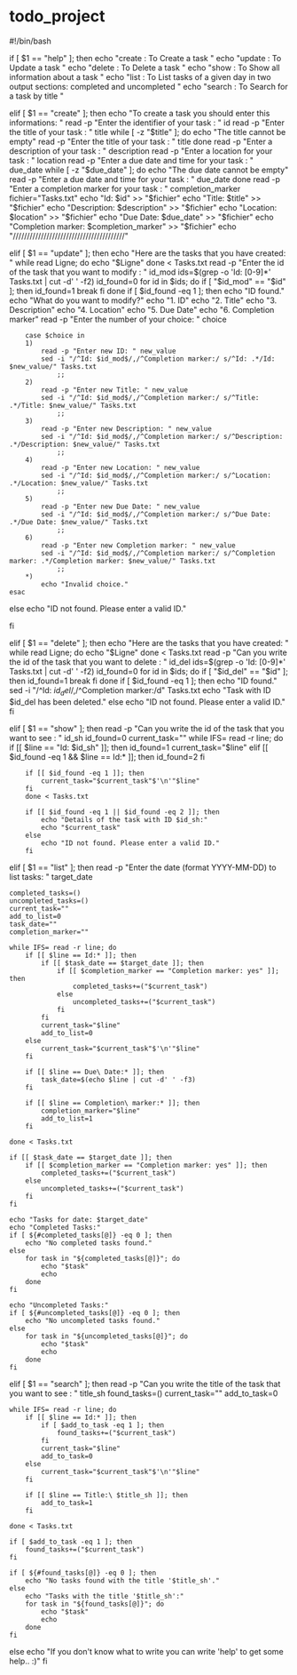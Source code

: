 # todo_project

#!/bin/bash

if [ $1 == "help" ];
then 
echo "create : To Create a task "
echo "update : To Update a task "
echo "delete : To Delete a task "
echo "show : To Show all information about a task "
echo "list : To List tasks of a given day in two output sections: completed and uncompleted "
echo "search : To Search for a task by title "


elif [ $1 == "create" ];
then
echo "To create a task you should enter this informations: "
read -p "Enter the identifier of your task : " id
read -p "Enter the title of your task : " title
while [ -z "$title" ]; do
echo "The title cannot be empty"
read -p "Enter the title of your task : " title
done
read -p "Enter a description of your task : " description
read -p "Enter a location for your task : " location
read -p "Enter a due date and time for your task : " due_date
while [ -z "$due_date" ]; do
echo "The due date cannot be empty"
read -p "Enter a due date and time for your task : " due_date
done
read -p "Enter a completion marker for your task : " completion_marker
fichier="Tasks.txt"
echo "Id: $id" >> "$fichier"
echo "Title: $title" >> "$fichier"
echo "Description: $description" >> "$fichier"
echo "Location: $location" >> "$fichier"
echo "Due Date: $due_date" >> "$fichier"
echo "Completion marker: $completion_marker" >> "$fichier"
echo "////////////////////////////////////////"

elif [ $1 == "update" ];
then 
echo "Here are the tasks that you have created: "
while read Ligne; do
echo "$Ligne"
done < Tasks.txt
read -p "Enter the id of the task that you want to modify : " id_mod
ids=$(grep -o 'Id: [0-9]*' Tasks.txt | cut -d' ' -f2)
id_found=0
for id in $ids; do
    if [ "$id_mod" == "$id" ]; then
         id_found=1
         break
    fi
done
if [ $id_found -eq 1 ]; then
    echo "ID found."
        echo "What do you want to modify?"
        echo "1. ID"
        echo "2. Title"
        echo "3. Description"
        echo "4. Location"
        echo "5. Due Date"
        echo "6. Completion marker"
        read -p "Enter the number of your choice: " choice
           
        case $choice in
		1) 
			read -p "Enter new ID: " new_value
			sed -i "/^Id: $id_mod$/,/^Completion marker:/ s/^Id: .*/Id: $new_value/" Tasks.txt
                ;;
		2) 
			read -p "Enter new Title: " new_value
			sed -i "/^Id: $id_mod$/,/^Completion marker:/ s/^Title: .*/Title: $new_value/" Tasks.txt
                ;;
		3) 
			read -p "Enter new Description: " new_value
			sed -i "/^Id: $id_mod$/,/^Completion marker:/ s/^Description: .*/Description: $new_value/" Tasks.txt
                ;;
		4)
			read -p "Enter new Location: " new_value
			sed -i "/^Id: $id_mod$/,/^Completion marker:/ s/^Location: .*/Location: $new_value/" Tasks.txt
                ;;
		5) 
			read -p "Enter new Due Date: " new_value
			sed -i "/^Id: $id_mod$/,/^Completion marker:/ s/^Due Date: .*/Due Date: $new_value/" Tasks.txt
                ;;
		6) 
			read -p "Enter new Completion marker: " new_value
			sed -i "/^Id: $id_mod$/,/^Completion marker:/ s/^Completion marker: .*/Completion marker: $new_value/" Tasks.txt
                ;;
		*)
			echo "Invalid choice."
	esac

else
    echo "ID not found. Please enter a valid ID."

fi

elif [ $1 == "delete" ];
then
echo "Here are the tasks that you have created: "
while read Ligne; do
echo "$Ligne"
done < Tasks.txt
read -p "Can you write the id of the task that you want to delete : " id_del
ids=$(grep -o 'Id: [0-9]*' Tasks.txt | cut -d' ' -f2)
id_found=0
for id in $ids; do
    if [ "$id_del" == "$id" ]; then
         id_found=1
         break
    fi
done
if [ $id_found -eq 1 ]; then
	echo "ID found."
	sed -i "/^Id: $id_del$/,/^Completion marker:/d" Tasks.txt
        echo "Task with ID $id_del has been deleted."
else
        echo "ID not found. Please enter a valid ID."
fi


elif [ $1 == "show" ];
then 
read -p "Can you write the id of the task that you want to see : " id_sh
id_found=0
current_task=""
	while IFS= read -r line; do
        	if [[ $line == "Id: $id_sh" ]]; then
            		id_found=1
            		current_task="$line"
        	elif [[ $id_found -eq 1 && $line == Id:* ]]; then
            		id_found=2
        	fi

        if [[ $id_found -eq 1 ]]; then
        	current_task="$current_task"$'\n'"$line"
        fi
    	done < Tasks.txt

    	if [[ $id_found -eq 1 || $id_found -eq 2 ]]; then
        	echo "Details of the task with ID $id_sh:"
        	echo "$current_task"
    	else
        	echo "ID not found. Please enter a valid ID."
    	fi

elif [ $1 == "list" ];
then 
	read -p "Enter the date (format YYYY-MM-DD) to list tasks: " target_date

    completed_tasks=()
    uncompleted_tasks=()
    current_task=""
    add_to_list=0
    task_date=""
    completion_marker=""

    while IFS= read -r line; do
        if [[ $line == Id:* ]]; then
            if [[ $task_date == $target_date ]]; then
                if [[ $completion_marker == "Completion marker: yes" ]]; then
                    completed_tasks+=("$current_task")
                else
                    uncompleted_tasks+=("$current_task")
                fi
            fi
            current_task="$line"
            add_to_list=0
        else
            current_task="$current_task"$'\n'"$line"
        fi

        if [[ $line == Due\ Date:* ]]; then
            task_date=$(echo $line | cut -d' ' -f3)
        fi

        if [[ $line == Completion\ marker:* ]]; then
            completion_marker="$line"
            add_to_list=1
        fi

    done < Tasks.txt

    if [[ $task_date == $target_date ]]; then
        if [[ $completion_marker == "Completion marker: yes" ]]; then
            completed_tasks+=("$current_task")
        else
            uncompleted_tasks+=("$current_task")
        fi
    fi

    echo "Tasks for date: $target_date"
    echo "Completed Tasks:"
    if [ ${#completed_tasks[@]} -eq 0 ]; then
        echo "No completed tasks found."
    else
        for task in "${completed_tasks[@]}"; do
            echo "$task"
            echo
        done
    fi

    echo "Uncompleted Tasks:"
    if [ ${#uncompleted_tasks[@]} -eq 0 ]; then
        echo "No uncompleted tasks found."
    else
        for task in "${uncompleted_tasks[@]}"; do
            echo "$task"
            echo
        done
    fi

elif [ $1 == "search" ];
then
    read -p "Can you write the title of the task that you want to see : " title_sh
    found_tasks=()
    current_task=""
    add_to_task=0

    while IFS= read -r line; do
        if [[ $line == Id:* ]]; then
            if [ $add_to_task -eq 1 ]; then
                found_tasks+=("$current_task")
            fi
            current_task="$line"
            add_to_task=0
        else
            current_task="$current_task"$'\n'"$line"
        fi

        if [[ $line == Title:\ $title_sh ]]; then
            add_to_task=1
        fi

    done < Tasks.txt

    if [ $add_to_task -eq 1 ]; then
        found_tasks+=("$current_task")
    fi

    if [ ${#found_tasks[@]} -eq 0 ]; then
        echo "No tasks found with the title '$title_sh'."
    else
        echo "Tasks with the title '$title_sh':"
        for task in "${found_tasks[@]}"; do
            echo "$task"
            echo
        done
    fi

else 
    echo "If you don't know what to write you can write 'help' to get some help.. :)"
fi
